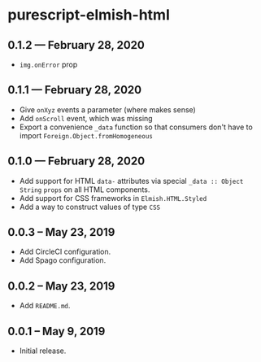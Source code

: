 # purescript-elmish-html

## 0.1.2 — February 28, 2020

- `img.onError` prop

## 0.1.1 — February 28, 2020

- Give `onXyz` events a parameter (where makes sense)
- Add `onScroll` event, which was missing
- Export a convenience `_data` function so that consumers don't have to import `Foreign.Object.fromHomogeneous`

## 0.1.0 — February 28, 2020

- Add support for HTML `data-` attributes via special `_data :: Object String`
  `props` on all HTML components.
- Add support for CSS frameworks in `Elmish.HTML.Styled`
- Add a way to construct values of type `CSS`

## 0.0.3 – May 23, 2019

- Add CircleCI configuration.
- Add Spago configuration.

## 0.0.2 – May 23, 2019

- Add `README.md`.

## 0.0.1 – May 9, 2019

- Initial release.
